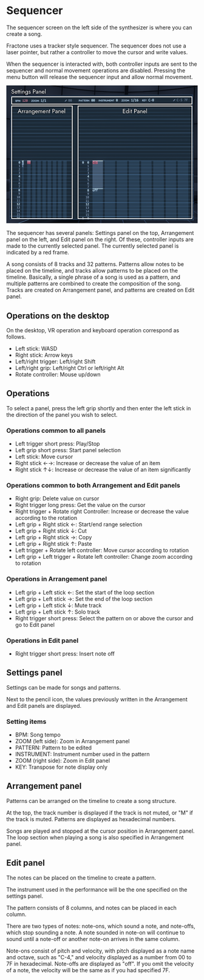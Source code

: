 # Sequencer

The sequencer screen on the left side of the synthesizer is where you can create a song.

Fractone uses a tracker style sequencer.
The sequencer does not use a laser pointer, but rather a controller to move the cursor and write values.

When the sequencer is interacted with, both controller inputs are sent to the sequencer and normal movement operations are disabled.
Pressing the menu button will release the sequencer input and allow normal movement.

![Sequencer](images/sequencer.png)

The sequencer has several panels: Settings panel on the top, Arrangement panel on the left, and Edit panel on the right.
Of these, controller inputs are made to the currently selected panel.
The currently selected panel is indicated by a red frame.

A song consists of 8 tracks and 32 patterns.
Patterns allow notes to be placed on the timeline, and tracks allow patterns to be placed on the timeline.
Basically, a single phrase of a song is used as a pattern, and multiple patterns are combined to create the composition of the song.
Tracks are created on Arrangement panel, and patterns are created on Edit panel.

## Operations on the desktop

On the desktop, VR operation and keyboard operation correspond as follows.

- Left stick: WASD
- Right stick: Arrow keys
- Left/right trigger: Left/right Shift
- Left/right grip: Left/right Ctrl or left/right Alt
- Rotate controller: Mouse up/down

## Operations

To select a panel, press the left grip shortly and then enter the left stick in the direction of the panel you wish to select.

### Operations common to all panels

- Left trigger short press: Play/Stop
- Left grip short press: Start panel selection
- Left stick: Move cursor
- Right stick ←→: Increase or decrease the value of an item
- Right stick ↑↓: Increase or decrease the value of an item significantly

### Operations common to both Arrangement and Edit panels

- Right grip: Delete value on cursor
- Right trigger long press: Get the value on the cursor
- Right trigger + Rotate right Controller: Increase or decrease the value according to the rotation
- Left grip + Right stick ←: Start/end range selection
- Left grip + Right stick ↓: Cut
- Left grip + Right stick →: Copy
- Left grip + Right stick ↑: Paste
- Left trigger + Rotate left controller: Move cursor according to rotation
- Left grip + Left trigger + Rotate left controller: Change zoom according to rotation

### Operations in Arrangement panel

- Left grip + Left stick ←: Set the start of the loop section
- Left grip + Left stick →: Set the end of the loop section
- Left grip + Left stick ↓: Mute track
- Left grip + Left stick ↑: Solo track
- Right trigger short press: Select the pattern on or above the cursor and go to Edit panel

### Operations in Edit panel

- Right trigger short press: Insert note off

## Settings panel

Settings can be made for songs and patterns.

Next to the pencil icon, the values previously written in the Arrangement and Edit panels are displayed.

### Setting items

- BPM: Song tempo
- ZOOM (left side): Zoom in Arrangement panel
- PATTERN: Pattern to be edited
- INSTRUMENT: Instrument number used in the pattern
- ZOOM (right side): Zoom in Edit panel
- KEY: Transpose for note display only

## Arrangement panel

Patterns can be arranged on the timeline to create a song structure.

At the top, the track number is displayed if the track is not muted, or "M" if the track is muted.
Patterns are displayed as hexadecimal numbers.

Songs are played and stopped at the cursor position in Arrangement panel.
The loop section when playing a song is also specified in Arrangement panel.

## Edit panel

The notes can be placed on the timeline to create a pattern.

The instrument used in the performance will be the one specified on the settings panel.

The pattern consists of 8 columns, and notes can be placed in each column.

There are two types of notes: note-ons, which sound a note, and note-offs, which stop sounding a note.
A note sounded in note-on will continue to sound until a note-off or another note-on arrives in the same column.

Note-ons consist of pitch and velocity, with pitch displayed as a note name and octave, such as "C-4," and velocity displayed as a number from 00 to 7F in hexadecimal.
Note-offs are displayed as "off".
If you omit the velocity of a note, the velocity will be the same as if you had specified 7F.
